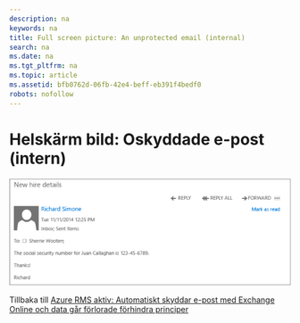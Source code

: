 ```yaml
---
description: na
keywords: na
title: Full screen picture: An unprotected email (internal)
search: na
ms.date: na
ms.tgt_pltfrm: na
ms.topic: article
ms.assetid: bfb0762d-06fb-42e4-beff-eb391f4bedf0
robots: nofollow
---
```

# Helsk&#228;rm bild: Oskyddade e-post (intern)
![](../Image/AzRMS_DLPUnprotectedEmail.png)

Tillbaka till [Azure RMS aktiv: Automatiskt skyddar e-post med Exchange Online och data går förlorade förhindra principer](http://technet.microsoft.com/library/jj585026.aspx)

